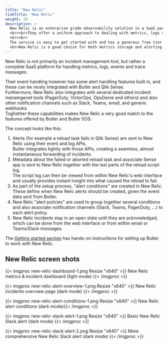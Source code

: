 ```yaml
---
title: "New Relic"
linkTitle: "New Relic"
weight: 10
description: >
  New Relic is an enterprise grade observability solution in a SaaS package. 
  <br><br>They offer a uniform approach to dealing with metrics, logs and events - including a basic but working alert management feature.
  <br><br>
  The service is easy to get started with and has a generous free tier that works well for testing Butler alerts.
  <br>New Relic is a good choice for both metrics storage and alerting as it handles both reload failure alerts generated by the Butler tool as well as operational metrics from [Butler SOS](https://butler-sos.ptarmiganlabs.com).
---
```


New Relic is not primarily an incident management tool, but rather a complete SaaS platform for handling metrics, logs, events and trace messages.

Their event handling however has some alert handling features built in, and these can be nicely integrated with Butler and Qlik Sense.  
Furthermore, New Relic also integrates with several dedicated incident manamgenet tools (PagerDuty, VictorOps, OpsGenie and others) and also other notification channels such as Slack, Teams, email, and generic webhooks.  
Toghether these capabilities makes New Relic a very good match to the features offered by Butler and Butler SOS.

The concept looks like this:

1. Alerts (for example a reload task fails in Qlik Sense) are sent to New Relic using their event and log APIs.  
    Butler integrates tightly with those APIs, creating a seamless, almost instantaneous forwarding of incidents.
2. Metadata about the failed or aborted reload task and associate Sense app is sent to New Relic together with the last parts of the reload script log.  
   The script log can then be viewed from within New Relic's web interface and usually provides instant insight into what caused the reload to fail.
3. As part of the setup process, "alert conditions" are created in New Relic. These define when New Relic alerts should be created, given the event data sent from Butler.
4. New Relic "alert policies" are used to group together several conditions and also associate notification channels (Slack, Teams, PagerDuty, ...) to each alert policy.
5. New Relic incidents stay in an open state until they are acknowledged, which can be done from the web interface or from within email or Teams/Slack messages.

The [Getting started section](/docs/getting-started/setup/incident-mgmt-tools/new-relic/) has hands-on instructions for setting up Butler to work with New Relic.

## New Relic screen shots

{{< imgproc new-relic-dashboard-1.png Resize "x640" >}} New Relic metrics & incident dashboard (light mode) {{< /imgproc >}}

{{< imgproc new-relic-alert-overview-1.png Resize "x640" >}} New Relic incidents overview page (dark mode) {{< /imgproc >}}

{{< imgproc new-relic-alert-conditions-1.png Resize "x640" >}} New Relic alert conditions (dark mode){{< /imgproc >}}

{{< imgproc new-relic-slack-alert-1.png Resize "x640" >}} Basic New Relic Slack alert (dark mode) {{< /imgproc >}}

{{< imgproc new-relic-slack-alert-2.png Resize "x640" >}} More comprehensive New Relic Slack alert (dark mode) {{< /imgproc >}}
